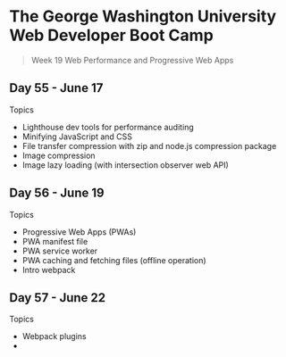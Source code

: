 # **The George Washington University Web Developer Boot Camp**
> Week 19 Web Performance and Progressive Web Apps

## **Day 55 - June 17**
Topics
- Lighthouse dev tools for performance auditing
- Minifying JavaScript and CSS
- File transfer compression with zip and node.js compression package
- Image compression
- Image lazy loading (with intersection observer web API)

## **Day 56 - June 19**
Topics
- Progressive Web Apps (PWAs)
- PWA manifest file
- PWA service worker
- PWA caching and fetching files (offline operation)
- Intro webpack

## **Day 57 - June 22**
Topics
- Webpack plugins
- 